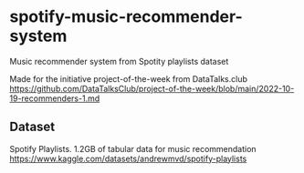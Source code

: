 # spotify-music-recommender-system
Music recommender system from Spotity playlists dataset

Made for the initiative project-of-the-week from DataTalks.club
https://github.com/DataTalksClub/project-of-the-week/blob/main/2022-10-19-recommenders-1.md

## Dataset
Spotify Playlists. 1.2GB of tabular data for music recommendation
https://www.kaggle.com/datasets/andrewmvd/spotify-playlists

